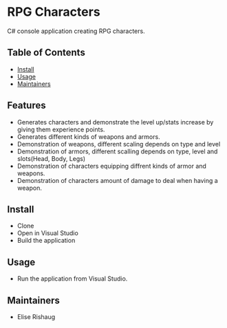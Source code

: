 ﻿# RPG Characters
C# console application creating RPG characters.

## Table of Contents
- [Install](#install)
- [Usage](#usage)
- [Maintainers](#maintainers)

## Features
- Generates characters and demonstrate the level up/stats increase by giving them experience points. 
- Generates different kinds of weapons and armors. 
- Demonstration of weapons, different scaling depends on type and level
- Demonstration of armors, different scalling depends on type, level and slots(Head, Body, Legs)
- Demonstration of characters equipping diffrent kinds of armor and weapons. 
- Demonstration of characters amount of damage to deal when having a weapon. 

## Install
- Clone 
- Open in Visual Studio
- Build the application

## Usage
- Run the application from Visual Studio.

## Maintainers
- Elise Rishaug
